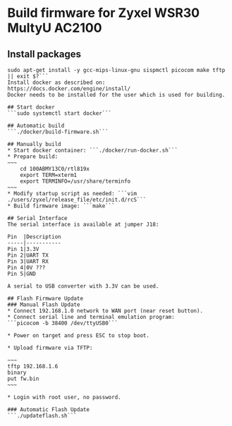 # Build firmware for Zyxel WSR30 MultyU AC2100

## Install packages
```sudo apt-get update || exit $?
sudo apt-get install -y gcc-mips-linux-gnu sispmctl picocom make tftp || exit $?```
Install docker as described on:
https://docs.docker.com/engine/install/
Docker needs to be installed for the user which is used for building.

## Start docker
```sudo systemctl start docker```

## Automatic build
```./docker/build-firmware.sh```

## Manually build
* Start docker container: ```./docker/run-docker.sh```
* Prepare build:
~~~
    cd 100ABMY13C0/rtl819x
    export TERM=xterm1
    export TERMINFO=/usr/share/terminfo
~~~
* Modify startup script as needed: ```vim ./users/zyxel/release_file/etc/init.d/rcS```
* Build firmware image: ```make```

## Serial Interface
The serial interface is available at jumper J18:

Pin  |Description
-----|-----------
Pin 1|3.3V
Pin 2|UART TX
Pin 3|UART RX
Pin 4|0V ???
Pin 5|GND

A serial to USB converter with 3.3V can be used.

## Flash Firmware Update
### Manual Flash Update
* Connect 192.168.1.0 network to WAN port (near reset button).
* Connect serial line and terminal emulation program:
```picocom -b 38400 /dev/ttyUSB0```

* Power on target and press ESC to stop boot.

* Upload firmware via TFTP:

~~~
tftp 192.168.1.6
binary
put fw.bin
~~~

* Login with root user, no password.

### Automatic Flash Update
```./updateflash.sh```

